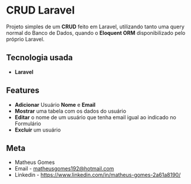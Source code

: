 # CRUD Laravel

Projeto simples de um **CRUD** feito em Laravel, utilizando tanto uma query normal do Banco de Dados, quando o **Eloquent ORM** disponibilizado pelo próprio Laravel.

## Tecnologia usada

-   **Laravel**

## Features

-   **Adicionar** Usuário **Nome** e **Email**
-   **Mostrar** uma tabela com os dados do usuário
-   **Editar** o nome de um usuário que tenha email igual ao indicado no Formulário
-   **Excluir** um usuário

## Meta

-   Matheus Gomes
-   Email - matheusgomes192@hotmail.com
-   Linkedin - https://www.linkedin.com/in/matheus-gomes-2a61a8190/
